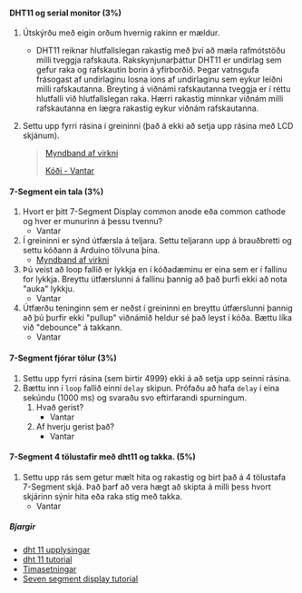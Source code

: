 #### DHT11 og serial monitor (3%)
1. Útskýrðu með eigin orðum hvernig rakinn er mældur.    
    - DHT11 reiknar hlutfallslegan rakastig með því að mæla rafmótstöðu milli tveggja rafskauta.
      Rakskynjunarþáttur DHT11 er undirlag sem gefur raka og rafskautin borin á yfirborðið. Þegar vatnsgufa frásogast af undirlaginu losna ions af undirlaginu sem eykur leiðni         milli rafskautanna. Breyting á viðnámi rafskautanna tveggja er í réttu hlutfalli við hlutfallslegan raka. Hærri rakastig minnkar viðnám milli rafskautanna en lægra               rakastig eykur viðnám rafskautanna.

1. Settu upp fyrri rásina í greininni (það á ekki að setja upp rásina með LCD skjánum).
    > [Myndband af virkni](https://youtu.be/zTZluUC8H4Q)
    > 
    > [Kóði - Vantar]()

#### 7-Segment ein tala (3%)
1. Hvort er þitt 7-Segment Display common anode eða common cathode og hver er munurinn á þessu tvennu?
    - Vantar
1. Í greininni er sýnd útfærsla á teljara. Settu teljarann upp á brauðbretti og settu kóðann á Arduino tölvuna þína.
    - [Myndband af virkni](https://youtu.be/AnbcqrnWTcg)
1. Þú veist að loop fallið er lykkja en í kóðadæminu er eina sem er í fallinu for lykkja. Breyttu útfærslunni á fallinu þannig að það þurfi ekki að nota "auka" lykkju.
    - Vantar
1. Útfærðu teninginn sem er neðst í greininni en breyttu útfærslunni þannig að þú þurfir ekki "pullup" viðnámið heldur sé það leyst í kóða. Bættu líka við "debounce" á takkann.
    - Vantar

#### 7-Segment fjórar tölur (3%)
1. Settu upp fyrri rásina (sem birtir 4999) ekki á að setja upp seinni rásina.
1. Bættu inn í ```loop``` fallið einni ```delay``` skipun. Prófaðu að hafa ```delay``` í eina sekúndu (1000 ms) og svaraðu svo eftirfarandi spurningum.
   1. Hvað gerist?
        - Vantar
   1. Af hverju gerist það?
        - Vantar
#### 7-Segment 4 tölustafir með dht11 og takka. (5%)
1. Settu upp rás sem getur mælt hita og rakastig og birt það á 4 tölustafa 7-Segment skjá. Það þarf að vera hægt að skipta á milli þess hvort skjárinn sýnir hita eða raka stig með takka.
    - Vantar

##### Bjargir
- [dht 11 upplysingar](https://github.com/VESM2VT/Efni/blob/main/Skynjarar/dht11.md)
- [dht 11 tutorial](https://lastminuteengineers.com/dht11-module-arduino-tutorial/)
- [Timasetningar](https://github.com/VESM2VT/Efni/blob/main/Kennsluefni/Timasetning.md)
- [Seven segment display tutorial](https://lastminuteengineers.com/seven-segment-arduino-tutorial/)
